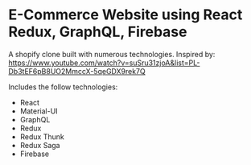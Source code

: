 # E-Commerce Website using React Redux, GraphQL, Firebase

A shopify clone built with numerous technologies. Inspired by: <https://www.youtube.com/watch?v=suSru31zjoA&list=PL-Db3tEF6pB8UO2MmccX-5qeGDX9rek7Q>

Includes the follow technologies:

- React
- Material-UI
- GraphQL
- Redux
- Redux Thunk
- Redux Saga
- Firebase
